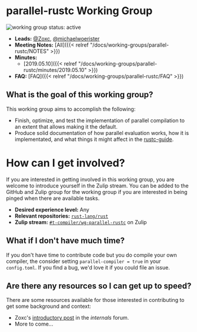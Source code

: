 # parallel-rustc Working Group
![working group status: active][status]

- **Leads:** [@Zoxc][Zoxc], [@michaelwoerister][michaelwoerister]
- **Meeting Notes:** [All]({{< relref "/docs/working-groups/parallel-rustc/NOTES" >}})
- **Minutes:** 
    - [2019.05.10]({{< relref "/docs/working-groups/parallel-rustc/minutes/2019.05.10" >}})
- **FAQ:** [FAQ]({{< relref "/docs/working-groups/parallel-rustc/FAQ" >}})


[Zoxc]: https://github.com/Zoxc
[michaelwoerister]: https://github.com/michaelwoerister
[status]: https://img.shields.io/badge/status-active-brightgreen.svg?style=for-the-badge

## What is the goal of this working group?
This working group aims to accomplish the following:

- Finish, optimize, and test the implementation of parallel compilation to an extent
  that allows making it the default.
- Produce solid documentation of how parallel evaluation works, how it is
  implementated, and what things it might affect in the [rustc-guide][rustc-guide].

[rustc-guide]: https://rust-lang.github.io/rustc-guide/

# How can I get involved?
If you are interested in getting involved in this working group, you are welcome to
introduce yourself in the Zulip stream. You can be added to the GitHub and Zulip
group for the working group if you are interested in being pinged when there are available tasks.

- **Desired experience level:** Any
- **Relevant repositories:** [`rust-lang/rust`][repo]
- **Zulip stream:** [`#t-compiler/wg-parallel-rustc`][zulip] on Zulip

[repo]: https://github.com/rust-lang/rust
[zulip]: https://rust-lang.zulipchat.com/#narrow/stream/187679-t-compiler.2Fwg-parallel-rustc

## What if I don't have much time?
If you don't have time to contribute code but you do compile your own compiler,
the consider setting `parallel-compiler = true` in your `config.toml`. If you
find a bug, we'd love it if you could file an issue.

## Are there any resources so I can get up to speed?
There are some resources available for those interested in contributing to get some background
and context:

- Zoxc's [introductory post][zoxc-internals-post] in the _internals_ forum.
- More to come...


[zoxc-internals-post]: https://internals.rust-lang.org/t/parallelizing-rustc-using-rayon/6606